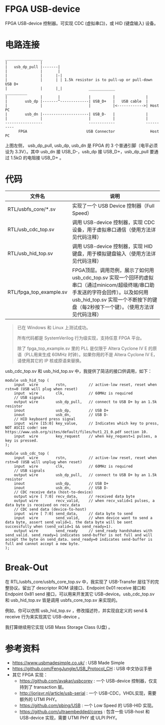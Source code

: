 FPGA USB-device
===========================
FPGA USB-device 控制器。可实现 CDC (虚拟串口)，或 HID (键盘输入) 设备。



# 电路连接

    _________________
    |               |
    |   usb_dp_pull |-------|
    |               |       |
    |               |      |-| 
    |               |      | | 1.5k resistor is to pull-up or pull-down USB D+
    |               |      |_|            ____________              __________
    |               |       |             |          |              |
    |        usb_dp |-------^-------------| USB_D+   |   USB cable  |
    |               |                     |          |<------------>| Host PC
    |        usb_dn |---------------------| USB_D-   |              |
    |               |                     |          |              |
    -----------------                     ------------              ----------
          FPGA                           USB Connector                Host PC

上图左侧， usb_dp_pull, usb_dp, usb_dn 是 FPGA 的 3 个普通引脚（电平必须设为 3.3V）。其中 usb_dn 接 USB_D-，usb_dp 接 USB_D+，usb_dp_pull 要通过 1.5kΩ 的电阻接  USB_D+ 。



# 代码

| 文件名                  | 说明                                                         |
| ----------------------- | ------------------------------------------------------------ |
| RTL/usbfs_core/*.sv     | 实现了一个 USB Device 控制器（Full Speed）                   |
| RTL/usb_cdc_top.sv      | 调用 USB-device 控制器，实现 CDC 设备，用于虚拟串口通信（使用方法详见代码注释） |
| RTL/usb_hid_top.sv      | 调用 USB-device 控制器，实现 HID 键盘，用于模拟键盘输入（使用方法详见代码注释） |
| RTL/fpga_top_example.sv | FPGA顶层。调用范例，展示了如何用 usb_cdc_top.sv 实现一个回环的虚拟串口（通过minicom/超级终端/串口助手发送的字符会回传）。以及如何用 usb_hid_top.sv 实现一个不断按下的键盘（每2秒按下一个键）。（使用方法详见代码注释） |

> 已在 Windows 和 Linux 上测试成功。
>
> 所有代码都是 SystemVerilog 行为级实现，支持任意 FPGA 平台。
>
> 除了 fpga_top_example.sv 里的 PLL 是仅限于 Altera Cyclone IV E 的原语（PLL用来生成 60MHz 时钟）。如果你用的不是 Altera Cyclone IV E，请使用其它的 IP 核或原语来替换。



usb_cdc_top.sv 和 usb_hid_top.sv 中，我提供了简洁的接口供调用，如下：

    module usb_hid_top (
        input  wire        rstn,          // active-low reset, reset when rstn=0 (USB will plug when reset)
        input  wire        clk,           // 60MHz is required
        // USB signals
        output wire        usb_dp_pull,   // connect to USB D+ by an 1.5k resistor
        inout              usb_dp,        // USB D+
        inout              usb_dn,        // USB D-
        // HID keyboard press signal
        input  wire [15:0] key_value,     // Indicates which key to press, NOT ASCII code! see https://www.usb.org/sites/default/files/hut1_21_0.pdf section 10.
        input  wire        key_request    // when key_request=1 pulses, a key is pressed.
    );

    module usb_cdc_top (
        input  wire        rstn,          // active-low reset, reset when rstn=0 (USB will unplug when reset)
        input  wire        clk,           // 60MHz is required
        // USB signals
        output wire        usb_dp_pull,   // connect to USB D+ by an 1.5k resistor
        inout              usb_dp,        // USB D+
        inout              usb_dn,        // USB D-
        // CDC receive data (host-to-device)
        output wire [ 7:0] recv_data,     // received data byte
        output wire        recv_valid,    // when recv_valid=1 pulses, a data byte is received on recv_data
        // CDC send data (device-to-host)
        input  wire [ 7:0] send_data,     // data byte to send
        input  wire        send_valid,    // when device want to send a data byte, assert send_valid=1. the data byte will be sent successfully when (send_valid=1 && send_ready=1).
        output wire        send_ready     // send_ready handshakes with send_valid. send_ready=1 indicates send-buffer is not full and will accept the byte on send_data. send_ready=0 indicates send-buffer is full and cannot accept a new byte. 
    );



# Break-Out

在 RTL/usbfs_core/usbfs_core_top.sv 中，我实现了 USB-Transfer 层往下的完整协议。留出了 descriptor ROM 读接口、Endpoint 0x01 receive 接口和 Endpoint 0x81 send 接口，可以用来开发其它 USB-device。usb_cdc_top.sv 和 usb_hid_top.sv 皆是调用 usbfs_core_top.sv 来实现的。

例如，你可以仿照 usb_hid_top.sv ，修改描述符，并实现自定义的 send & receive 行为来实现其它 USB-device 。

我打算继续用它实现 USB Mass Storage Class (U盘) 。



# 参考资料

* https://www.usbmadesimple.co.uk/ : USB Made Simple
* https://github.com/FengJungle/USB_Protocol_CH : USB 中文协议手册
* 其它 FPGA 实现：
  * https://github.com/avakar/usbcorev : 一个 USB-device 控制器，仅支持到了 transaction 层。
  * http://jorisvr.nl/article/usb-serial : 一个 USB-CDC，VHDL实现，需要额外的 UTMI PHY。
  * https://github.com/pbing/USB : 一个 Low Speed 的 USB-HID 实现。
  * https://github.com/ultraembedded/cores : 包含一些 USB-host 和 USB-device 实现，需要 UTMI PHY 或 ULPI PHY。

